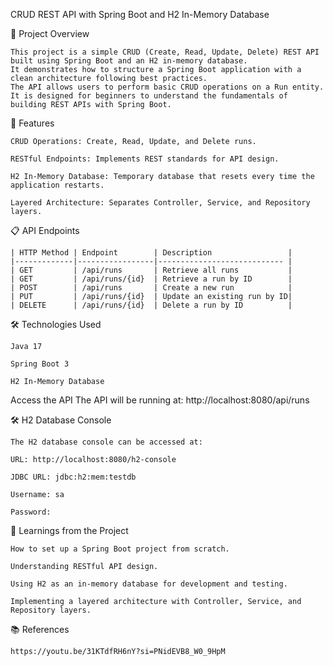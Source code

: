 CRUD REST API with Spring Boot and H2 In-Memory Database

  📖 Project Overview
  
    This project is a simple CRUD (Create, Read, Update, Delete) REST API built using Spring Boot and an H2 in-memory database. 
    It demonstrates how to structure a Spring Boot application with a clean architecture following best practices.
    The API allows users to perform basic CRUD operations on a Run entity. 
    It is designed for beginners to understand the fundamentals of building REST APIs with Spring Boot.
    
🚀 Features

    CRUD Operations: Create, Read, Update, and Delete runs.

    RESTful Endpoints: Implements REST standards for API design.

    H2 In-Memory Database: Temporary database that resets every time the application restarts.

    Layered Architecture: Separates Controller, Service, and Repository layers.

📋 API Endpoints

    | HTTP Method | Endpoint        | Description                 |
    |-------------|-----------------|---------------------------- |
    | GET         | /api/runs       | Retrieve all runs           |
    | GET         | /api/runs/{id}  | Retrieve a run by ID        |
    | POST        | /api/runs       | Create a new run            |
    | PUT         | /api/runs/{id}  | Update an existing run by ID|
    | DELETE      | /api/runs/{id}  | Delete a run by ID          |



🛠️ Technologies Used

    Java 17

    Spring Boot 3

    H2 In-Memory Database

Access the API
The API will be running at: http://localhost:8080/api/runs

🛠️ H2 Database Console

    The H2 database console can be accessed at:

    URL: http://localhost:8080/h2-console

    JDBC URL: jdbc:h2:mem:testdb

    Username: sa

    Password: 

📖 Learnings from the Project

    How to set up a Spring Boot project from scratch.

    Understanding RESTful API design.

    Using H2 as an in-memory database for development and testing.

    Implementing a layered architecture with Controller, Service, and Repository layers.

📚 References

    https://youtu.be/31KTdfRH6nY?si=PNidEVB8_W0_9HpM
